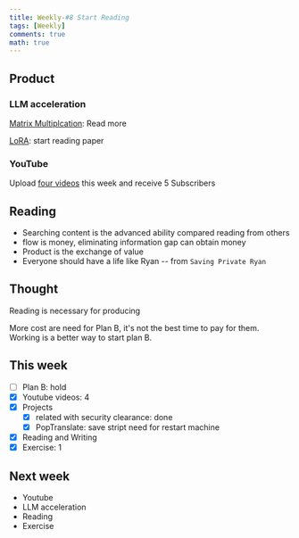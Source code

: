 ```yaml
---
title: Weekly-#8 Start Reading
tags: [Weekly]
comments: true
math: true
---
```


## Product

### LLM acceleration

[Matrix Multiplcation](https://informal.top/posts/try-of-torchview-to-accelerate-finetune-new/): Read more

[LoRA](https://informal.top/posts/paper-LoRA/): start reading paper

### YouTube

Upload [four videos](https://www.youtube.com/@Wanderer1024) this week and receive 5 Subscribers

## Reading 
+ Searching content is the advanced ability compared reading from others
+ flow is money, eliminating information gap can obtain money
+ Product is the exchange of value
+ Everyone should have a life like Ryan -- from `Saving Private Ryan`

## Thought

Reading is necessary for producing

More cost are need for Plan B, it's not the best time to pay for them. Working is a better way to start plan B.

## This week
- [ ] Plan B: hold
- [x] Youtube videos: 4
- [x] Projects
    - [x] related with security clearance: done
    - [x] PopTranslate: save stript need for restart machine
- [x] Reading and Writing
- [x] Exercise: 1

## Next week
+ Youtube
+ LLM acceleration
+ Reading
+ Exercise